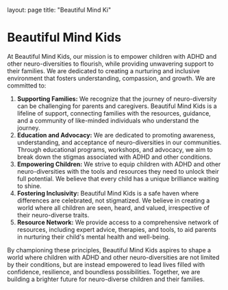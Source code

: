layout: page
title: "Beautiful Mind Ki"

# Beautiful Mind Kids

At Beautiful Mind Kids, our mission is to empower children with ADHD and other neuro-diversities to flourish, while providing unwavering support to their families. We are dedicated to creating a nurturing and inclusive environment that fosters understanding, compassion, and growth.
We are committed to:

1. **Supporting Families:** We recognize that the journey of neuro-diversity can be challenging for parents and caregivers. Beautiful Mind Kids is a lifeline of support, connecting families with the resources, guidance, and a community of like-minded individuals who understand the journey.
2. **Education and Advocacy:** We are dedicated to promoting awareness, understanding, and acceptance of neuro-diversities in our communities. Through educational programs, workshops, and advocacy, we aim to break down the stigmas associated with ADHD and other conditions.
3. **Empowering Children:** We strive to equip children with ADHD and other neuro-diversities with the tools and resources they need to unlock their full potential. We believe that every child has a unique brilliance waiting to shine.
4. **Fostering Inclusivity:** Beautiful Mind Kids is a safe haven where differences are celebrated, not stigmatized. We believe in creating a world where all children are seen, heard, and valued, irrespective of their neuro-diverse traits.
5. **Resource Network:** We provide access to a comprehensive network of resources, including expert advice, therapies, and tools, to aid parents in nurturing their child's mental health and well-being.

By championing these principles, Beautiful Mind Kids aspires to shape a world where children with ADHD and other neuro-diversities are not limited by their conditions, but are instead empowered to lead lives filled with confidence, resilience, and boundless possibilities. Together, we are building a brighter future for neuro-diverse children and their families.
